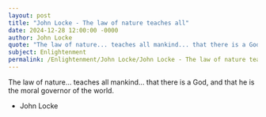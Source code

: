 ```yaml
---
layout: post
title: "John Locke - The law of nature teaches all"
date: 2024-12-28 12:00:00 -0000
author: John Locke
quote: "The law of nature... teaches all mankind... that there is a God, and that he is the moral governor of the world."
subject: Enlightenment
permalink: /Enlightenment/John Locke/John Locke - The law of nature teaches all
---
```


The law of nature... teaches all mankind... that there is a God, and that he is the moral governor of the world.

- John Locke
